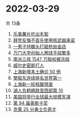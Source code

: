 # 2022-03-29
  共 13条

  <!-- BEGIN -->
  <!-- 最后更新时间:Tue Mar 29 2022 08:15:23 GMT+0000 (Coordinated Universal Time) -->
  1. [乐事薯片吃出毛絮](https://www.zhihu.com/search?q=乐事薯片)
1. [ 拜登反悔不首先使用核武器承诺](https://www.zhihu.com/search?q=拜登反悔)
1. [一男子持榔头打砸抢劫金店](https://www.zhihu.com/search?q=打砸抢劫金店)
1. [万门大学创始人圈钱手段繁多](https://www.zhihu.com/search?q=万门大学)
1. [南派三叔 1547 万股权被冻结](https://www.zhihu.com/search?q=南派三叔)
1. [威尔史密斯打人](https://www.zhihu.com/search?q=威尔史密斯)
1. [上海新增本土确诊 50 例](https://www.zhihu.com/search?q=上海新增)
1. [樊振东连续排名世界第一](https://www.zhihu.com/search?q=樊振东)
1. [上海新一轮核酸筛查](https://www.zhihu.com/search?q=上海核酸)
1. [湖人负鹈鹕跌至西部第 10](https://www.zhihu.com/search?q=湖人)
1. [美国将举行全球最大规模军演](https://www.zhihu.com/search?q=美国军演)
1. [第 94 届奥斯卡奖](https://www.zhihu.com/search?q=奥斯卡奖)
1. [克莱 25 分勇士负奇才](https://www.zhihu.com/search?q=勇士)
  <!-- END -->
  